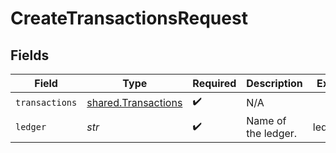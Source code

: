 # CreateTransactionsRequest


## Fields

| Field                                                      | Type                                                       | Required                                                   | Description                                                | Example                                                    |
| ---------------------------------------------------------- | ---------------------------------------------------------- | ---------------------------------------------------------- | ---------------------------------------------------------- | ---------------------------------------------------------- |
| `transactions`                                             | [shared.Transactions](../../models/shared/transactions.md) | :heavy_check_mark:                                         | N/A                                                        |                                                            |
| `ledger`                                                   | *str*                                                      | :heavy_check_mark:                                         | Name of the ledger.                                        | ledger001                                                  |
